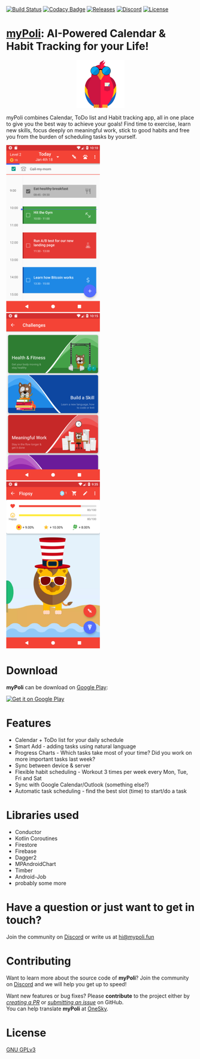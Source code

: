 [![Build Status](https://img.shields.io/circleci/project/github/iPoli/iPoli-android/master.svg?style=flat-square)](https://circleci.com/gh/iPoli/iPoli-android)
[![Codacy Badge](https://img.shields.io/codacy/grade/5cad37c9a6e6415eb5fee3578bc6706d.svg?style=flat-square)](https://www.codacy.com/app/iPoli/iPoli-android?utm_source=github.com&amp;utm_medium=referral&amp;utm_content=iPoli/iPoli-android&amp;utm_campaign=Badge_Grade)
[![Releases](https://img.shields.io/github/release/iPoli/iPoli-android.svg?style=flat-square)](https://github.com/iPoli/iPoli-android/releases/latest)
[![Discord](https://img.shields.io/discord/367715831913906176.svg?style=flat-square)](https://discord.gg/7AMKs28)
[![License](https://img.shields.io/github/license/iPoli/iPoli-android.svg?style=flat-square)](https://github.com/iPoli/iPoli-android/blob/master/LICENSE)

# [myPoli](http://bit.ly/ipoli-android): AI-Powered Calendar & Habit Tracking for your Life!

<p align="center"><img src="./.github/icon.png" width="128px"/></p>

myPoli combines Calendar, ToDo list and Habit tracking app, all in one place to give you the best way to achieve your goals! Find time to exercise, learn new skills, focus deeply on meaningful work, stick to good habits and free you from the burden of scheduling tasks by yourself.

<img src="./.github/screens/calendar.png" width="250px"/> &nbsp;&nbsp;&nbsp;
<img src="./.github/screens/challenges.png" width="250px"/> &nbsp;&nbsp;&nbsp;
<img src="./.github/screens/pet.png" width="250px"/> &nbsp;&nbsp;&nbsp;

# Download

**myPoli** can be download on [Google Play](http://bit.ly/ipoli-android):

<a href="http://bit.ly/ipoli-android"><img alt="Get it on Google Play" src="https://play.google.com/intl/en_us/badges/images/generic/en-play-badge.png" height="80"/></a>

# Features

* Calendar + ToDo list for your daily schedule
* Smart Add - adding tasks using natural language
* Progress Charts - Which tasks take most of your time? Did you work on more important tasks last week?
* Sync between device & server
* Flexible habit scheduling - Workout 3 times per week every Mon, Tue, Fri and Sat
* Sync with Google Calendar/Outlook (something else?)
* Automatic task scheduling - find the best slot (time) to start/do a task

# Libraries used

* Conductor
* Kotlin Coroutines
* Firestore
* Firebase
* Dagger2
* MPAndroidChart
* Timber
* Android-Job
* probably some more

# Have a question or just want to get in touch?

Join the community on [Discord](https://discord.gg/7AMKs28) or write us at [hi@mypoli.fun](mailto:hi@mypoli.fun)

# Contributing

Want to learn more about the source code of **myPoli**? Join the community on [Discord](https://discord.gg/7AMKs28) and we will help you get up to speed!  

Want new features or bug fixes? Please **contribute** to the  project either by [_creating a PR_](https://github.com/iPoli/iPoli-android/compare) or [_submitting an issue_](https://github.com/iPoli/iPoli-android/issues/new) on GitHub.  
You can help translate **myPoli** at [OneSky](https://ossiudx.oneskyapp.com/collaboration/project?id=110776).

# License

[GNU GPLv3](https://github.com/iPoli/iPoli-android/blob/master/LICENSE.md)
